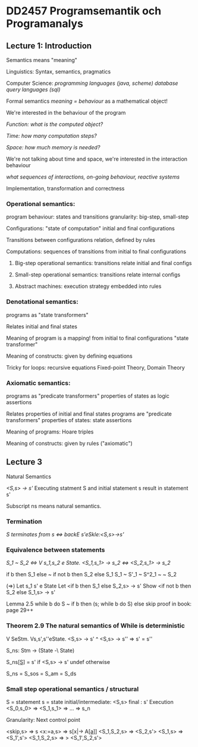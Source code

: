 # DD2457 Programsemantik och Programanalys

## Lecture 1: Introduction

Semantics means "meaning"


Linguistics: Syntax, semantics, pragmatics


Computer Science: 
*programming languages (java, scheme)*
*database query languages (sql)*


Formal semantics
*meaning = behaviour*
as a mathematical object!

We're interested in the behaviour of the program

*Function: what is the computed object?*

*Time: how many computation steps?*

*Space: how much memory is needed?*

We're not talking about time and space, we're interested in the interaction behaviour

*what sequences of interactions, on-going behaviour, reactive systems*

Implementation, transformation and correctness

### Operational semantics: 
program behaviour: states and transitions
granularity: big-step, small-step

Configurations: "state of computation" initial and final configurations

Transitions between configurations relation, defined by rules

Computations: sequences of transitions from initial to final configurations

1. Big-step operational semantics: transitions relate initial and final configs

2. Small-step operational semantics: transitions relate internal configs

3. Abstract machines: execution strategy embedded into rules

### Denotational semantics:
programs as "state transformers"

Relates initial and final states

Meaning of program is a mapping! from initial to final configurations "state transformer"

Meaning of constructs: given by defining equations

Tricky for loops: recursive equations Fixed-point Theory, Domain Theory

### Axiomatic semantics:
programs as "predicate transformers"
properties of states as logic assertions

Relates properties of initial and final states
programs are "predicate transformers"
properties of states: state assertions

Meaning of programs: Hoare triples

Meaning of constructs: given by rules ("axiomatic")

## Lecture 3

Natural Semantics

*<S,s> -> s'*
Executing statment S and initial statement s result in statement s'

Subscript ns means natural semantics.

### Termination

*S terminates from s <=> backE s'eSkle:<S,s>->s'*

### Equivalence between statements

*S_1 ~ S_2 <=> V s_1,s_2 e State. <S_1,s_1> -> s_2 <=> <S_2,s_1> -> s_2*

if b then S_1 else ~ if not b then S_2 else S_1
S_1 ~ S'_1
    ~ S^2_1
    ~
    ~ S_2


(=>) Let s_1 s' e State
Let <if b then S_1 else S_2,s> -> s'
Show <if not b then S_2 else S_1,s> -> s'

Lemma 2.5
while b do S ~ if b then (s; while b do S) else skip
proof in book: page 29++

### Theorem 2.9 The natural semantics of While is deterministic

V SeStm. Vs,s',s''eState.
<S,s> -> s' ^ <S,s> -> s'' => s' = s''

S_ns: Stm -> (State -\ State)

S_ns[[S]](s) = s' if <S,s> -> s' 
              undef otherwise
              
S_ns = S_sos = S_am = S_ds

### Small step operational semantics / structural 
S = statement s = state
initial/intermediate: <S,s>
final : s'
Execution <S_0,s_0> => <S_1,s_1> => ... => s_n

Granularity: Next control point

<skip,s> => s
<x:=a,s> => s[x|-> A[[a]](s)]
<S_1,S_2,s> => <S_2,s'>
<S_1,s> => <S_1',s'>
<S_1,S_2,s> => > <S_1',S_2,s'>





